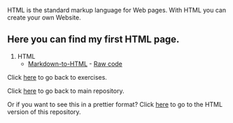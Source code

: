 HTML is the standard markup language for Web pages.
With HTML you can create your own Website.

## Here you can find my first HTML page.

1. HTML
   * [Markdown-to-HTML]() - [Raw code]()


Click [here]() to go back to exercises.

Click [here]() to go back to main repository.

Or if you want to see this in a prettier format? Click [here]() to go to the HTML version of this repository.

